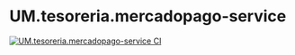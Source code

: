 # UM.tesoreria.mercadopago-service

[![UM.tesoreria.mercadopago-service CI](https://github.com/UM-services/UM.tesoreria.mercadopago-service/actions/workflows/maven.yml/badge.svg)](https://github.com/UM-services/UM.tesoreria.mercadopago-service/actions/workflows/maven.yml)
